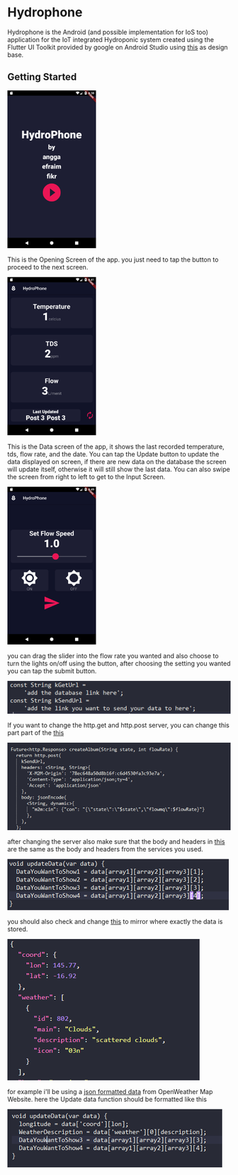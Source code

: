 # Hydrophone

Hydrophone is the Android (and possible implementation for IoS too) application for the IoT integrated Hydroponic system 
created using the Flutter UI Toolkit provided by google on Android Studio using [this](https://github.com/londonappbrewery/bmi-calculator-flutter) 
as design base.

## Getting Started

<img src="tutorial%20images/opening_screen.png" width="200">


This is the Opening Screen of the app. you just need to tap the button to proceed to the next screen.

<img src="tutorial%20images/data_screen.png" width="200">


This is the Data screen of the app, it shows the last recorded temperature, tds, flow rate, and the date. You can tap the 
Update button to update the data displayed on screen, if there are new data on the database the screen will update itself,
otherwise it will still show the last data. You can also swipe the screen from right to left to get to the Input Screen.

<img src="tutorial%20images/input_screen.png" width="200">


you can drag the slider into the flow rate you wanted and also choose to turn the lights on/off using the button,
after choosing the setting you wanted you can tap the submit button.


<img src="tutorial%20images/link.PNG">


If you want to change the http.get and http.post server, you can change this part part of the [this](lib/functionality/constant.dart)


<img src="tutorial%20images/body_and_headers.PNG">


after changing the server also make sure that the body and headers in [this](lib/functionality/networking.dart) are the same as the 
body and headers from the services you used.


<img src="tutorial%20images/jsondata.PNG">


you should also check and change [this](lib/screens/dataPage_screen.dart) to mirror where exactly the data is stored.


<img src="tutorial%20images/jsondata_example.PNG">


for example i'll be using a [json formatted data](https://samples.openweathermap.org/data/2.5/weather?id=2172797&appid=439d4b804bc8187953eb36d2a8c26a02) 
from OpenWeather Map Website. here the Update data function should be formatted like this


<img src="tutorial%20images/getting_example.PNG">